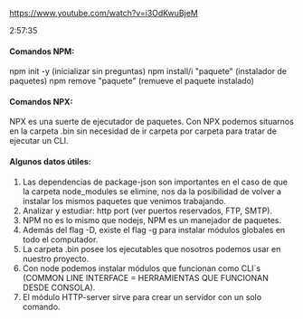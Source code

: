 https://www.youtube.com/watch?v=i3OdKwuBjeM



2:57:35

#### Comandos NPM:

npm init -y (inicializar sin preguntas)
npm install/i "paquete" (instalador de paquetes)
npm remove "paquete" (remueve el paquete instalado)

#### Comandos NPX:

NPX es una suerte de ejecutador de paquetes.
Con NPX podemos situarnos en la carpeta .bin sin necesidad de ir carpeta por carpeta para tratar de ejecutar un CLI.

#### Algunos datos útiles:

1. Las dependencias de package-json son importantes en el caso de que la carpeta node_modules se elimine, nos da la posibilidad de volver
a instalar los mismos paquetes que venimos trabajando.
2. Analizar y estudiar: http port (ver puertos reservados, FTP, SMTP).
3. NPM no es lo mismo que nodejs, NPM es un manejador de paquetes.
4. Además del flag -D, existe el flag -g para instalar módulos globales en todo el computador.
5. La carpeta .bin posee los ejecutables que nosotros podemos usar en nuestro proyecto.
6. Con node podemos instalar módulos que funcionan como CLI´s (COMMON LINE INTERFACE = HERRAMIENTAS QUE FUNCIONAN DESDE CONSOLA).
7. El módulo HTTP-server sirve para crear un servidor con un solo comando.
